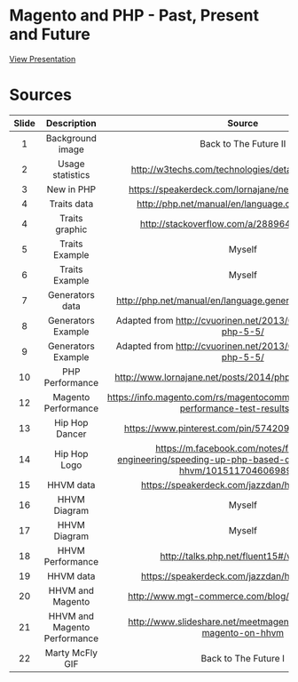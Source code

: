 # Magento and PHP - Past, Present and Future

[View Presentation](http://www.lukerodgers.co.uk/presentation-magento-php-past-present-future)

# Sources

|Slide   |Description   |Source   |
|:-:|:-:|:-:|
|1   |Background image |  Back to The Future II |
|2   |Usage statistics |  http://w3techs.com/technologies/details/pl-php/5/all |
|3   |New in PHP |  https://speakerdeck.com/lornajane/new-wave-php-3 |
|4   |Traits data | http://php.net/manual/en/language.oop5.traits.php |
|4   |Traits graphic | http://stackoverflow.com/a/28896448/4354325 |
|5   | Traits Example | Myself | 
|6   | Traits Example | Myself |
|7   | Generators data | http://php.net/manual/en/language.generators.overview.php |
|8   | Generators Example | Adapted from http://cvuorinen.net/2013/08/whats-new-in-php-5-5/ |
|9   | Generators Example | Adapted from http://cvuorinen.net/2013/08/whats-new-in-php-5-5/ |
|10  | PHP Performance  | http://www.lornajane.net/posts/2014/php-5-6-benchmarks |
|12  | Magento Performance | https://info.magento.com/rs/magentocommerce/images/1.14.1-performance-test-results.pdf
|13  | Hip Hop Dancer | https://www.pinterest.com/pin/574209021214048085/ |
|14  | Hip Hop Logo | https://m.facebook.com/notes/facebook-engineering/speeding-up-php-based-development-with-hhvm/10151170460698920/ |
|15  | HHVM data | https://speakerdeck.com/jazzdan/hhvm-at-etsy | 
|16  | HHVM Diagram | Myself |
|17  | HHVM Diagram | Myself |
|18  | HHVM Performance | http://talks.php.net/fluent15#/wpbench |
|19  | HHVM data | https://speakerdeck.com/jazzdan/hhvm-at-etsy | 
|20  | HHVM and Magento |http://www.mgt-commerce.com/blog/magento-hhvm/ |
|21  | HHVM and Magento Performance |http://www.slideshare.net/meetmagento/daniel-sloof-magento-on-hhvm |
|22  | Marty McFly GIF | Back to The Future I |
